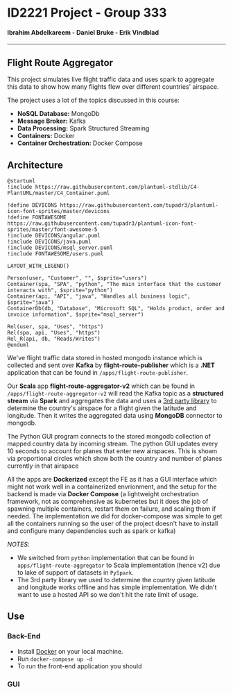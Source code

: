 # ID2221 Project - Group 333
#### Ibrahim Abdelkareem - Daniel Bruke - Erik Vindblad
----------

## Flight Route Aggregator
This project simulates live flight traffic data and uses spark to aggregate this data to show how many flights flew over different countries' airspace.  

The project uses a lot of the topics discussed in this course:
- **NoSQL Database:** MongoDb
- **Message Broker:** Kafka
- **Data Processing:** Spark Structured Streaming
- **Containers:** Docker
- **Container Orchestration:** Docker Compose

## Architecture
```plantuml
@startuml
!include https://raw.githubusercontent.com/plantuml-stdlib/C4-PlantUML/master/C4_Container.puml

!define DEVICONS https://raw.githubusercontent.com/tupadr3/plantuml-icon-font-sprites/master/devicons
!define FONTAWESOME https://raw.githubusercontent.com/tupadr3/plantuml-icon-font-sprites/master/font-awesome-5
!include DEVICONS/angular.puml
!include DEVICONS/java.puml
!include DEVICONS/msql_server.puml
!include FONTAWESOME/users.puml

LAYOUT_WITH_LEGEND()

Person(user, "Customer", "", $sprite="users")
Container(spa, "SPA", "python", "The main interface that the customer interacts with", $sprite="python")
Container(api, "API", "java", "Handles all business logic", $sprite="java")
ContainerDb(db, "Database", "Microsoft SQL", "Holds product, order and invoice information", $sprite="msql_server")

Rel(user, spa, "Uses", "https")
Rel(spa, api, "Uses", "https")
Rel_R(api, db, "Reads/Writes")
@enduml
```
We've flight traffic data stored in hosted mongodb instance which is collected and sent over **Kafka** by **flight-route-publisher** which is a **.NET** application that can be found in `/apps/flight-route-publisher`. 

Our **Scala** app **flight-route-aggregator-v2** which can be found in `/apps/flight-route-aggregator-v2` will read the Kafka topic as a **structured stream** via **Spark** and aggregates the data and uses a [3rd party library](https://github.com/AReallyGoodName/OfflineReverseGeocode) to determine the country's airspace for a flight given the latitude and longitude. Then it writes the aggregated data using **MongoDB** connector to mongodb.

The Python GUI program connects to the stored mongodb collection of mapped country data by incoming stream. The python GUI updates every 10 seconds to account for planes that enter new airspaces. This is shown via proportional circles which show both the country and number of planes currently in that airspace

All the apps are **Dockerized** except the FE as it has a GUI interface which might not work well in a containerized envrionment, and the setup for the backend is made via **Docker Compose** (a lightweight orchestration framework, not as comprehensive as kubernetes but it does the job of spawning multiple containers, restart them on failure, and scaling them if needed. The implementation we did for docker-compose was simple to get all the containers running so the user of the project doesn't have to install and configure many dependencies such as spark or kafka)


*NOTES*: 
- We switched from `python` implementation that can be found in `apps/flight-route-aggregator` to Scala implementation (hence v2) due to lake of support of datasets in `PySpark`.
- The 3rd party library we used to determine the country given latitude and longitude works offline and has simple implementation. We didn't want to use a hosted API so we don't hit the rate limit of usage.

## Use
### Back-End
- Install [Docker](https://docs.docker.com/engine/install/) on your local machine.
- Run `docker-compose up -d`
- To run the front-end application you should 

### GUI
